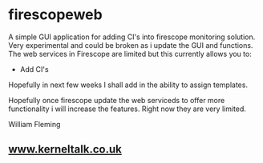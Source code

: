 firescopeweb
============

A simple GUI application for adding CI's into firescope monitoring solution. Very experimental and could be broken as i update the GUI and functions. The web services in Firescope are limited but this currently allows you to:

- Add CI's

Hopefully in next few weeks I shall add in the ability to assign templates. 

Hopefully once firescope update the web serviceds to offer more functionality i will increase the features. Right now they are very limited. 

William Fleming
## www.kerneltalk.co.uk
